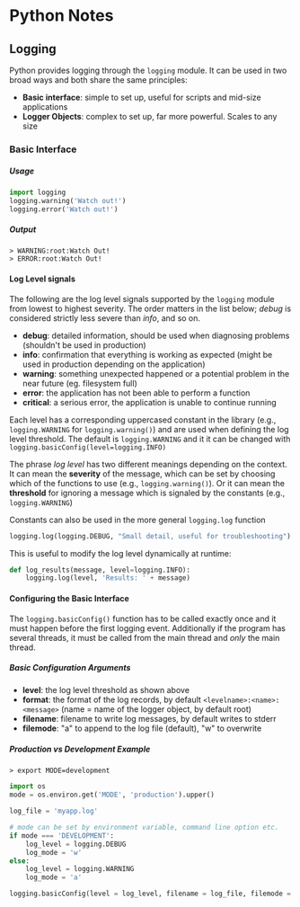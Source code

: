 # Python Notes

## Logging
Python provides logging through the ```logging``` module. It can be used in two broad ways and both share the same principles:
* **Basic interface**: simple to set up, useful for scripts and mid-size applications
* **Logger Objects**: complex to set up, far more powerful. Scales to any size

### Basic Interface
##### Usage
```python
import logging
logging.warning('Watch out!')
logging.error('Watch out!')
```
##### Output
```shell
> WARNING:root:Watch Out!
> ERROR:root:Watch Out!
```

#### Log Level signals
The following are the log level signals supported by the `logging` module from lowest to highest severity. The order matters in the list below; *debug* is considered strictly less severe than *info*, and so on.

* **debug**: detailed information, should be used when diagnosing problems (shouldn't be used in production)
* **info**: confirmation that everything is working as expected (might be used in production depending on the application)
* **warning**: something unexpected happened or a potential problem in the near future (eg. filesystem full)
* **error**: the application has not been able to perform a function
* **critical**: a serious error, the application is unable to continue running

Each level has a corresponding uppercased constant in the library (e.g., `logging.WARNING` for `logging.warning()`) and are used when defining the log level threshold. The default is `logging.WARNING` and it it can be changed with `logging.basicConfig(level=logging.INFO)`

The phrase *log level* has two different meanings depending on the context. It can mean the **severity** of the message, which can be set by choosing which of the functions to use (e.g., `logging.warning()`). Or it can mean the **threshold** for ignoring a message which is signaled by the constants (e.g., `logging.WARNING`)

Constants can also be used in the more general `logging.log` function
```python
logging.log(logging.DEBUG, "Small detail, useful for troubleshooting")
```
This is useful to modify the log level dynamically at runtime:
```python
def log_results(message, level=logging.INFO):
    logging.log(level, 'Results: ' + message)
```

#### Configuring the Basic Interface

The `logging.basicConfig()` function has to be called exactly once and it must happen before the first logging event. Additionally if the program has several threads, it must be called from the main thread and *only* the main thread.

##### Basic Configuration Arguments
* **level**: the log level threshold as shown above
* **format**: the format of the log records, by default `<levelname>:<name>:<message>` (name = name of the logger object, by default root)
* **filename**: filename to write log messages, by default writes to stderr
* **filemode**: "a" to append to the log file (default), "w" to overwrite

##### Production vs Development Example
```shell
> export MODE=development
```
```python
import os
mode = os.environ.get('MODE', 'production').upper()

log_file = 'myapp.log'

# mode can be set by environment variable, command line option etc.
if mode === 'DEVELOPMENT':
    log_level = logging.DEBUG
    log_mode = 'w'
else:
    log_level = logging.WARNING
    log_mode = 'a'

logging.basicConfig(level = log_level, filename = log_file, filemode = log_mode)
```
